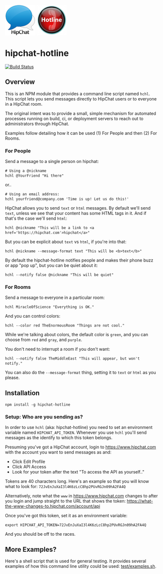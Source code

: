 <img alt="HipChat" style="width: 100px; height: 100px" src="doc/images/hipchat.png">
<img alt="Hotline" style="width: 100px; height: 100px" src="doc/images/hotline.png">

# hipchat-hotline

[![Build Status](https://travis-ci.org/jedcn/hipchat-hotline.svg?branch=master)](https://travis-ci.org/jedcn/hipchat-hotline)

## Overview

This is an NPM module that provides a command line script named
`hchl`. This script lets you send messages directly to HipChat users
or to everyone in a HipChat room.

The original intent was to provide a small, simple mechanism for
automated processes running on build, ci, or deployment servers to
reach out to administrators through HipChat.

Examples follow detailing how it can be used (1) For People and then
(2) For Rooms.

### For People

Send a message to a single person on hipchat:

    # Using a @nickname
    hchl @YourFriend "Hi there"

or..

    # Using an email address:
    hchl yourfriend@company.com 'Time is up! Let us do this!'

HipChat allows you to send `text` or `html` messages. By default we'll
send `text`, unless we see that your content has some HTML tags in
it. And if that's the case we'll send `html`:

    hchl @nickname "This will be a link to <a href='https://hipchat.com'>hipchat</a>"

But you can be explicit about `text` vs `html`, if you're into that:

    hchl @nickname --message-format text "This will be <b>text</b>"

By default the hipchat-hotline notifies people and makes their phone
buzz or app "pop up", but you can be quiet about it:

    hchl --notify false @nickname "This will be quiet"

### For Rooms

Send a message to everyone in a particular room:

    hchl MiracleOfScience "Everything is OK."

And you can control colors:

    hchl --color red TheEnormousRoom "Things are not cool."

While we're talking about colors, the default color is `green`, and
you can choose from `red` and `gray`, and `purple`.

You don't need to interrupt a room if you don't want:

    hchl --notify false TheMiddleEast "This will appear, but won't notify."

You can also do the `--message-format` thing, setting it to `text` or
`html` as you please.

## Installation

    npm install -g hipchat-hotline

### Setup: Who are you sending as?

In order to use `hchl` (aka: hipchat-hotline) you need to set an
environment variable named `HIPCHAT_API_TOKEN`. Whenever you use
`hchl` you'll send messages as the identify to which this token
belongs.

Presuming you've got a HipChat account, login to
https://www.hipchat.com with the account you want to send messages as
and:

* Click Edit Profile
* Click API Access
* Look for your token after the text "To access the API as yourself.."

Tokens are 40 characters long. Here's an example so that you will know
what to look for: `72JvEnJuXaI3l4K6zLcC8hp2PUvRGJn09hA2FA4Q`

Alternatively, note what the `www` in https://www.hipchat.com changes
to after you login and jump straight to the URL that shows the token:
https://what-the-www-changes-to.hipchat.com/account/api

Once you've got this token, set it as an environment variable:

    export HIPCHAT_API_TOKEN=72JvEnJuXaI3l4K6zLcC8hp2PUvRGJn09hA2FA4Q

And you should be off to the races.

## More Examples?

Here's a shell script that is used for general testing. It provides
several examples of how this command line utility could be used:
[test/examples.sh][examples].

[examples]: ./test/examples.sh
